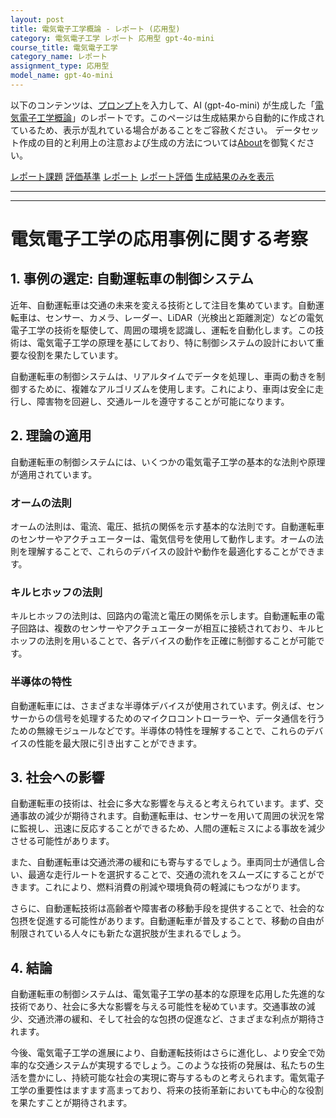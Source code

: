 ```yaml
---
layout: post
title: 電気電子工学概論 - レポート (応用型)
category: 電気電子工学 レポート 応用型 gpt-4o-mini
course_title: 電気電子工学
category_name: レポート
assignment_type: 応用型
model_name: gpt-4o-mini
---
```


以下のコンテンツは、[プロンプト](http://127.0.0.1:8000/generated/電気電子工学/gpt-4o-mini/prompt_レポート-応用型.md)を入力して、AI (gpt-4o-mini) が生成した「[電気電子工学概論](/contents/電気電子工学/)」のレポートです。このページは生成結果から自動的に作成されているため、表示が乱れている場合があることをご容赦ください。
データセット作成の目的と利用上の注意および生成の方法については[About](/About)を御覧ください。

[レポート課題](../レポート課題-応用型)
[評価基準](../評価基準-応用型)
[レポート](../レポート-応用型)
[レポート評価](../レポート評価-応用型)
[生成結果のみを表示](http://127.0.0.1:8000/generated/電気電子工学/gpt-4o-mini/レポート-応用型.md)
  

***
***
  
# 電気電子工学の応用事例に関する考察

## 1. 事例の選定: 自動運転車の制御システム

近年、自動運転車は交通の未来を変える技術として注目を集めています。自動運転車は、センサー、カメラ、レーダー、LiDAR（光検出と距離測定）などの電気電子工学の技術を駆使して、周囲の環境を認識し、運転を自動化します。この技術は、電気電子工学の原理を基にしており、特に制御システムの設計において重要な役割を果たしています。

自動運転車の制御システムは、リアルタイムでデータを処理し、車両の動きを制御するために、複雑なアルゴリズムを使用します。これにより、車両は安全に走行し、障害物を回避し、交通ルールを遵守することが可能になります。

## 2. 理論の適用

自動運転車の制御システムには、いくつかの電気電子工学の基本的な法則や原理が適用されています。

### オームの法則

オームの法則は、電流、電圧、抵抗の関係を示す基本的な法則です。自動運転車のセンサーやアクチュエーターは、電気信号を使用して動作します。オームの法則を理解することで、これらのデバイスの設計や動作を最適化することができます。

### キルヒホッフの法則

キルヒホッフの法則は、回路内の電流と電圧の関係を示します。自動運転車の電子回路は、複数のセンサーやアクチュエーターが相互に接続されており、キルヒホッフの法則を用いることで、各デバイスの動作を正確に制御することが可能です。

### 半導体の特性

自動運転車には、さまざまな半導体デバイスが使用されています。例えば、センサーからの信号を処理するためのマイクロコントローラーや、データ通信を行うための無線モジュールなどです。半導体の特性を理解することで、これらのデバイスの性能を最大限に引き出すことができます。

## 3. 社会への影響

自動運転車の技術は、社会に多大な影響を与えると考えられています。まず、交通事故の減少が期待されます。自動運転車は、センサーを用いて周囲の状況を常に監視し、迅速に反応することができるため、人間の運転ミスによる事故を減少させる可能性があります。

また、自動運転車は交通渋滞の緩和にも寄与するでしょう。車両同士が通信し合い、最適な走行ルートを選択することで、交通の流れをスムーズにすることができます。これにより、燃料消費の削減や環境負荷の軽減にもつながります。

さらに、自動運転技術は高齢者や障害者の移動手段を提供することで、社会的な包摂を促進する可能性があります。自動運転車が普及することで、移動の自由が制限されている人々にも新たな選択肢が生まれるでしょう。

## 4. 結論

自動運転車の制御システムは、電気電子工学の基本的な原理を応用した先進的な技術であり、社会に多大な影響を与える可能性を秘めています。交通事故の減少、交通渋滞の緩和、そして社会的な包摂の促進など、さまざまな利点が期待されます。

今後、電気電子工学の進展により、自動運転技術はさらに進化し、より安全で効率的な交通システムが実現するでしょう。このような技術の発展は、私たちの生活を豊かにし、持続可能な社会の実現に寄与するものと考えられます。電気電子工学の重要性はますます高まっており、将来の技術革新においても中心的な役割を果たすことが期待されます。
